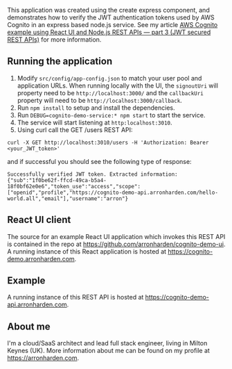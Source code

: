 This application was created using the create express component, and demonstrates how to verify the JWT authentication tokens used by AWS Cognito in an express based node.js service. See my article [AWS Cognito example using React UI and Node.js REST APIs — part 3 (JWT secured REST APIs)](https://medium.com/@arron.harden/aws-cognito-example-using-react-ui-and-node-js-rest-apis-part-3-jwt-secured-rest-apis-e56d336ce306) for more information.

## Running the application

1. Modify `src/config/app-config.json` to match your user pool and application URLs. When running locally with the UI, the `signoutUri` will property need to be `http://localhost:3000/` and the `callbackUri` property will need to be `http://localhost:3000/callback`.
2. Run `npm install` to setup and install the dependencies.
3. Run `DEBUG=cognito-demo-service:* npm start` to start the service.
4. The service will start listening at `http:localhost:3010`.
5. Using curl call the GET /users REST API:

```
curl -X GET http://localhost:3010/users -H 'Authorization: Bearer <your_JWT_token>'
```

and if successful you should see the following type of response:

```
Successfully verified JWT token. Extracted information: {"sub":"1f0be62f-ffcd-49ca-b5a4-18f0bf62e0e6","token_use":"access","scope":["openid","profile","https://cognito-demo-api.arronharden.com/hello-world.all","email"],"username":"arron"}
```

## React UI client
The source for an example React UI application which invokes this REST API is contained in the repo at https://github.com/arronharden/cognito-demo-ui. A running instance of this React application is hosted at https://cognito-demo.arronharden.com.

## Example
A running instance of this REST API is hosted at https://cognito-demo-api.arronharden.com. 

## About me
I'm a cloud/SaaS architect and lead full stack engineer, living in Milton Keynes (UK). More information about me can be found on my profile at https://arronharden.com.
